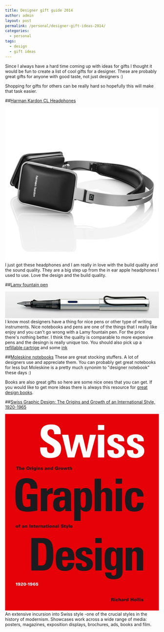 ```yaml
---
title: Designer gift guide 2014
author: admin
layout: post
permalink: /personal/designer-gift-ideas-2014/
categories:
  - personal
tags:
  - design
  - gift ideas
---
```



Since I always have a hard time coming up with ideas for gifts I thought it would be fun to create a list of cool gifts for a designer. These are probably great gifts for anyone with good taste, not just designers :)

Shopping for gifts for others can be really hard so hopefully this will make that task easier.

##[Harman Kardon CL Headphones][1]

[![harman kardon headphones](/images/gift-guide/harman-kardon-cl.jpg)][1]
I just got these headphones and I am really in love with the build quality and the sound quality. They are a big step up from the in ear apple headphones I used to use. Love the design and the build quality.

##[Lamy fountain pen][2]

[![lamy fountain pens](/images/gift-guide/lamy-al-star.jpg)][2]
I know most designers have a thing for nice pens or other type of writing instruments. Nice notebooks and pens are one of the things that I really like enjoy and you can't go wrong with a Lamy fountain pen. For the price there's nothing better. I think the quality is comparable to more expensive pens and the desingn is really unique too. You should also pick up a [refillable cartrige][3] and some [ink][4]


##[Moleskine notebooks][5]
These are great stocking stuffers. A lot of designers use and appreciate them. You can probably get great notebooks for less but Moleskine is a pretty much synonim to "designer notebook" these days :)

Books are also great gifts so here are some nice ones that you can get. If you  would like to get more ideas there is always this resource for [great design books][6].

##[Swiss Graphic Design: The Origins and Growth of an International Style, 1920-1965][7]

[![swiss graphic design](/images/gift-guide/swiss-graphic-design.jpg)][7]
An extensive incursion into Swiss style -one of the crucial styles in the history of modernism. Showcases work across a wide range of media: posters, magazines, exposition displays, brochures, ads, books and film.

[1]: http://www.amazon.com/dp/B00A3RVNXI/?tag=greatdesignbo-20 "Harman Kardon headphones"
[2]:http://www.amazon.com/dp/B0002T3ZXS/?tag=greatdesignbo-20 "Lamy fountain pen"
[3]:http://www.amazon.com/dp/B001DVXWRI/?tag=greatdesignbo-20
[4]:http://www.amazon.com/dp/B0014LQ6CU/?tag=greatdesignbo-20
[5]: http://www.amazon.com/dp/8883701143/?tag=greatdesignbo-20 "Moleskine notebooks make a great stocking stuffer for designers"
[6]:http://greatdesignbooks.com
[7]:http://www.amazon.com/dp/0300106769/?tag=greatdesignbo-20